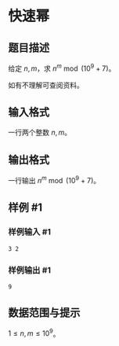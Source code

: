 # 快速幂

## 题目描述

给定 $n, m$，求 $n^m \bmod (10^9 + 7)$。

如有不理解可查阅资料。

## 输入格式

一行两个整数 $n, m$。

## 输出格式

一行输出 $n^m \bmod (10^9 + 7)$。

## 样例 #1

### 样例输入 #1

```
3 2
```

### 样例输出 #1

```
9
```

## 数据范围与提示

$1 \le n, m \le 10^9$。